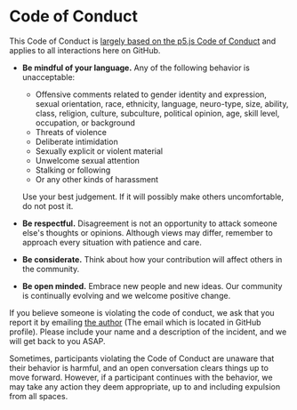 # Code of Conduct

This Code of Conduct is [largely based on the p5.js Code of Conduct](https://github.com/processing/p5.js/blob/main/CODE_OF_CONDUCT.md) and applies to all interactions here on GitHub.

- **Be mindful of your language.** Any of the following behavior is unacceptable:

  - Offensive comments related to gender identity and expression, sexual orientation, race, ethnicity, language, neuro-type, size, ability, class, religion, culture, subculture, political opinion, age, skill level, occupation, or background
  - Threats of violence
  - Deliberate intimidation
  - Sexually explicit or violent material
  - Unwelcome sexual attention
  - Stalking or following
  - Or any other kinds of harassment

  Use your best judgement. If it will possibly make others uncomfortable, do not post it.

- **Be respectful.** Disagreement is not an opportunity to attack someone else's thoughts or opinions. Although views may differ, remember to approach every situation with patience and care.
- **Be considerate.** Think about how your contribution will affect others in the community.
- **Be open minded.** Embrace new people and new ideas. Our community is continually evolving and we welcome positive change.

If you believe someone is violating the code of conduct, we ask that you report it by emailing [the author](https://github.com/lebolnobel) (The email which is located in GitHub profile). Please include your name and a description of the incident, and we will get back to you ASAP.

Sometimes, participants violating the Code of Conduct are unaware that their behavior is harmful, and an open conversation clears things up to move forward. However, if a participant continues with the behavior, we may take any action they deem appropriate, up to and including expulsion from all spaces.
